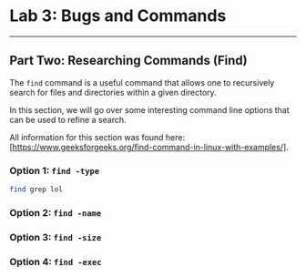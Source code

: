 # Lab 3: Bugs and Commands

[comment]: <> (******************** PART ONE: BUGS ********************)

[comment]: <> (Choose one bug from Week 4's Lab and include the following:)
[comment]: <> (  - A failure inducing input for the buggy program as a JUnit Test, and any associated code)
[comment]: <> (  - An input that doesn't induce a failure as a JUnit test, and any associated code.)
[comment]: <> (  - The symptom, as the output of running the tests - include screenshots running JUnit for each of the above)
[comment]: <> (  - The bug, as the before-and-after code change required to fix it)
[comment]: <> (Describe how the fix addresses the issue)

[comment]: <> (Write all code and tests as code blocks in md)

[comment]: <> (******************** PART ONE: BUGS ********************)


[comment]: <> (******************** PART TWO: RESEARCHING COMMANDS ********************)

[comment]: <> (Find four interesting command line options for less, find, or grep)
[comment]: <> (Find two examples of using each option on files from the docsearch technical directory)
[comment]: <> (Cite your sources!)

---
## Part Two: Researching Commands (Find)

The `find` command is a useful command that allows one to recursively search for files and directories within a given directory.

In this section, we will go over some interesting command line options that can be used to refine a search.

All information for this section was found here: [https://www.geeksforgeeks.org/find-command-in-linux-with-examples/].

### Option 1: `find -type`

```bash
find grep lol
```

### Option 2: `find -name`

### Option 3: `find -size`

### Option 4: `find -exec`


